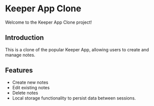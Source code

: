 
# Keeper App Clone

Welcome to the Keeper App Clone project!

## Introduction
This is a clone of the popular Keeper App, allowing users to create and manage notes.

## Features
- Create new notes
- Edit existing notes
- Delete notes
- Local storage functionality to persist data between sessions.